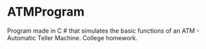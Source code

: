 # ATMProgram
Program made in C # that simulates the basic functions of an ATM - Automatic Teller Machine. College homework.
